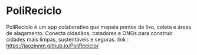 # PoliReciclo
PoliReciclo é um app colaborativo que mapeia pontos de lixo, coleta e áreas de alagamento. Conecta cidadãos, catadores e ONGs para construir cidades mais limpas, sustentáveis e seguras.
link : https://jaozinnm.github.io/PoliReciclo/
